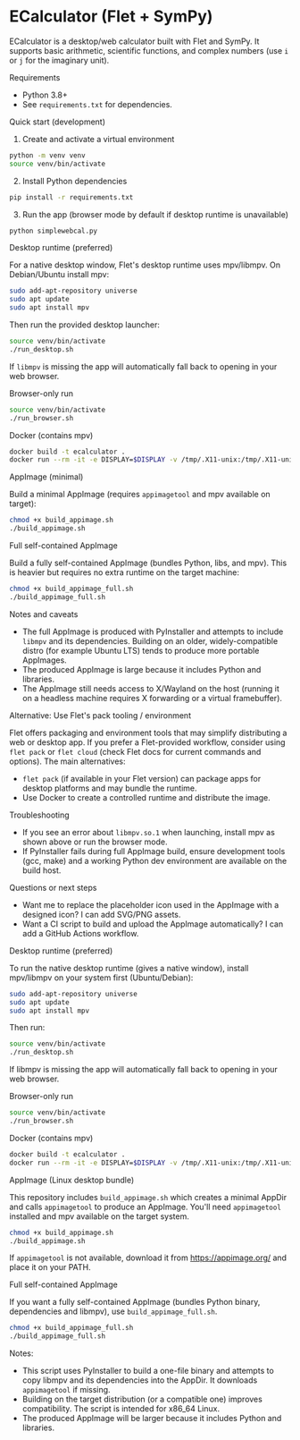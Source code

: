 # ECalculator (Flet + SymPy)

ECalculator is a desktop/web calculator built with Flet and SymPy. It supports basic arithmetic, scientific functions, and complex numbers (use `i` or `j` for the imaginary unit).

Requirements

- Python 3.8+
- See `requirements.txt` for dependencies.

Quick start (development)

1. Create and activate a virtual environment

```bash
python -m venv venv
source venv/bin/activate
```

2. Install Python dependencies

```bash
pip install -r requirements.txt
```

3. Run the app (browser mode by default if desktop runtime is unavailable)

```bash
python simplewebcal.py
```

Desktop runtime (preferred)

For a native desktop window, Flet's desktop runtime uses mpv/libmpv. On Debian/Ubuntu install mpv:

```bash
sudo add-apt-repository universe
sudo apt update
sudo apt install mpv
```

Then run the provided desktop launcher:

```bash
source venv/bin/activate
./run_desktop.sh
```

If `libmpv` is missing the app will automatically fall back to opening in your web browser.

Browser-only run

```bash
source venv/bin/activate
./run_browser.sh
```

Docker (contains mpv)

```bash
docker build -t ecalculator .
docker run --rm -it -e DISPLAY=$DISPLAY -v /tmp/.X11-unix:/tmp/.X11-unix ecalculator
```

AppImage (minimal)

Build a minimal AppImage (requires `appimagetool` and mpv available on target):

```bash
chmod +x build_appimage.sh
./build_appimage.sh
```

Full self-contained AppImage

Build a fully self-contained AppImage (bundles Python, libs, and mpv). This is heavier but requires no extra runtime on the target machine:

```bash
chmod +x build_appimage_full.sh
./build_appimage_full.sh
```

Notes and caveats

- The full AppImage is produced with PyInstaller and attempts to include `libmpv` and its dependencies. Building on an older, widely-compatible distro (for example Ubuntu LTS) tends to produce more portable AppImages.
- The produced AppImage is large because it includes Python and libraries.
- The AppImage still needs access to X/Wayland on the host (running it on a headless machine requires X forwarding or a virtual framebuffer).

Alternative: Use Flet's pack tooling / environment

Flet offers packaging and environment tools that may simplify distributing a web or desktop app. If you prefer a Flet-provided workflow, consider using `flet pack` or `flet cloud` (check Flet docs for current commands and options). The main alternatives:

- `flet pack` (if available in your Flet version) can package apps for desktop platforms and may bundle the runtime.
- Use Docker to create a controlled runtime and distribute the image.

Troubleshooting

- If you see an error about `libmpv.so.1` when launching, install mpv as shown above or run the browser mode.
- If PyInstaller fails during full AppImage build, ensure development tools (gcc, make) and a working Python dev environment are available on the build host.

Questions or next steps

- Want me to replace the placeholder icon used in the AppImage with a designed icon? I can add SVG/PNG assets.
- Want a CI script to build and upload the AppImage automatically? I can add a GitHub Actions workflow.

Desktop runtime (preferred)

To run the native desktop runtime (gives a native window), install mpv/libmpv on your system first (Ubuntu/Debian):

```bash
sudo add-apt-repository universe
sudo apt update
sudo apt install mpv
```

Then run:

```bash
source venv/bin/activate
./run_desktop.sh
```

If libmpv is missing the app will automatically fall back to opening in your web browser.

Browser-only run

```bash
source venv/bin/activate
./run_browser.sh
```

Docker (contains mpv)

```bash
docker build -t ecalculator .
docker run --rm -it -e DISPLAY=$DISPLAY -v /tmp/.X11-unix:/tmp/.X11-unix ecalculator
```

AppImage (Linux desktop bundle)

This repository includes `build_appimage.sh` which creates a minimal AppDir and calls `appimagetool` to produce an AppImage. You'll need `appimagetool` installed and mpv available on the target system.

```bash
chmod +x build_appimage.sh
./build_appimage.sh
```

If `appimagetool` is not available, download it from https://appimage.org/ and place it on your PATH.

Full self-contained AppImage

If you want a fully self-contained AppImage (bundles Python binary, dependencies and libmpv), use `build_appimage_full.sh`.

```bash
chmod +x build_appimage_full.sh
./build_appimage_full.sh
```

Notes:
- This script uses PyInstaller to build a one-file binary and attempts to copy libmpv and its dependencies into the AppDir. It downloads `appimagetool` if missing.
- Building on the target distribution (or a compatible one) improves compatibility. The script is intended for x86_64 Linux.
- The produced AppImage will be larger because it includes Python and libraries.